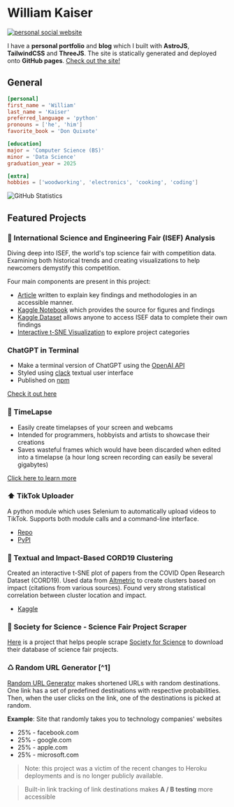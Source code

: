
# William Kaiser

[![personal social website](https://wkaisertexas.github.io/social.jpg)](https://wkaisertexas.github.io/)

I have a **personal portfolio** and **blog** which I built with **AstroJS**, **TailwindCSS** and **ThreeJS**. The site is statically generated and deployed onto **GitHub pages**. [Check out the site!](https://wkaisertexas.github.io)

## General
```toml
[personal]
first_name = 'William'
last_name = 'Kaiser'
preferred_language = 'python'
pronouns = ['he', 'him']
favorite_book = 'Don Quixote'

[education]
major = 'Computer Science (BS)'
minor = 'Data Science'
graduation_year = 2025

[extra]
hobbies = ['woodworking', 'electronics', 'cooking', 'coding']
```

![GitHub Statistics](https://github-readme-stats.vercel.app/api?username=wkaisertexas&hide=issues&show_icons=true&count_private=true)

## Featured Projects 

### 🔬 International Science and Engineering Fair (ISEF) Analysis

Diving deep into ISEF, the world's top science fair with competition data. Examining both historical trends and creating visualizations to help newcomers demystify this competition.

Four main components are present in this project:
- [Article](https://www.linkedin.com/pulse/behind-innovation-insights-from-international-science-william-kaiser) written to explain key findings and methodologies in an accessible manner.
- [Kaggle Notebook](https://www.kaggle.com/code/wkaisertexas/international-science-fair-analysis) which provides the source for figures and findings
- [Kaggle Dataset](https://www.kaggle.com/datasets/wkaisertexas/all-international-science-fair-projects) allows anyone to access ISEF data to complete their own findings
- [Interactive t-SNE Visualization](https://wkaisertexas.github.io/all-isef-projects/) to explore project categories

### ChatGPT in Terminal
- Make a terminal version of ChatGPT using the [OpenAI API](https://platform.openai.com/docs/guides/gpt)
- Styled using [clack](https://github.com/natemoo-re/clack) textual user interface
- Published on [npm](https://www.npmjs.com/package/clack-chat-gpt)
  
[Check it out here](https://github.com/wkaisertexas/chatgpt)

### 🎥 TimeLapse
- Easily create timelapses of your screen and webcams
- Intended for programmers, hobbyists and artists to showcase their creations
- Saves wasteful frames which would have been discarded when edited into a timelapse (a hour long screen recording can easily be several gigabytes)

[Click here to learn more](https://github.com/wkaisertexas/timelapse)

### ⬆️ TikTok Uploader

A python module which uses Selenium to automatically upload videos to TikTok. Supports both module calls and a command-line interface.
- [Repo](https://github.com/wkaisertexas/tiktok-uploader)
- [PyPI](https://pypi.org/project/tiktok_uploader/)

### 📍 Textual and Impact-Based CORD19 Clustering 

Created an interactive t-SNE plot of papers from the COVID Open Research Dataset (CORD19). Used data from [Altmetric](https://www.altmetric.com) to create clusters based on impact (citations from various sources). Found very strong statistical correlation between cluster location and impact.

- [Kaggle](https://www.kaggle.com/code/williamkaiser/textual-and-impact-based-cord19-clustering)

### 📝 Society for Science - Science Fair Project Scraper
[Here](https://github.com/wkaisertexas/all-isef-projects) is a project that helps people scrape [Society for Science](https://abstracts.societyforscience.org/) to download their database of science fair projects. 

### ♺ Random URL Generator [^1]
[Random URL Generator](https://github.com/wkaisertexas/randomurl) makes shortened URLs with random destinations. One link has a set of predefined destinations with respective probabilities. Then, when the user clicks on the link, one of the destinations is picked at random.

**Example**: Site that randomly takes you to technology companies' websites
- 25% - facebook.com
- 25% - google.com
- 25% - apple.com
- 25% - microsoft.com

> Note: this project was a victim of the recent changes to Heroku deployments and is no longer publicly available. 

> Built-in link tracking of link destinations makes **A / B testing** more accessible

